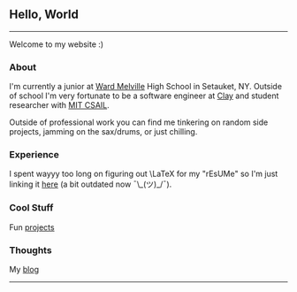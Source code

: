 ## Hello, World

---

Welcome to my website :)

### About

I'm currently a junior at [Ward Melville](http://www.threevillagecsd.org/schools/ward_melville_high_school) High School in Setauket, NY. Outside of school I'm very fortunate to be a software engineer at [Clay](https://clay.run/) and student researcher with [MIT CSAIL](https://www.csail.mit.edu/).

Outside of professional work you can find me tinkering on random side projects, jamming on the sax/drums, or just chilling.

### Experience

I spent wayyy too long on figuring out \LaTeX for my "rEsUMe" so I'm just linking it [here](/pdf/resume.pdf) (a bit outdated now ¯\\\_(ツ)\_/¯).

### Cool Stuff

Fun [projects](/projects)

### Thoughts

My [blog](/blog)

---
